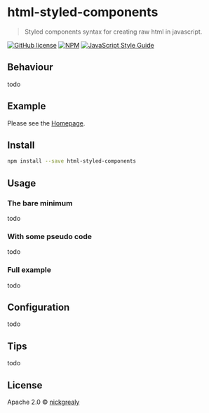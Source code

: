 # html-styled-components

> Styled components syntax for creating raw html in javascript.

[![GitHub license](https://img.shields.io/github/license/mountain-pass/html-styled-components)](https://github.com/mountain-pass/html-styled-components/blob/master/LICENSE)
[![NPM](https://img.shields.io/npm/v/@mountainpass/html-styled-components.svg)](https://www.npmjs.com/package/@mountainpass/html-styled-components)
[![JavaScript Style Guide](https://img.shields.io/badge/code_style-standard-brightgreen.svg)](https://standardjs.com)

## Behaviour

todo

## Example

Please see the [Homepage](https://mountain-pass.github.io/html-styled-components/).

## Install

```bash
npm install --save html-styled-components
```

## Usage

### The bare minimum

todo

### With some pseudo code

todo

### Full example

todo

## Configuration

todo

## Tips

todo

## License

Apache 2.0 © [nickgrealy](https://github.com/nickgrealy)
